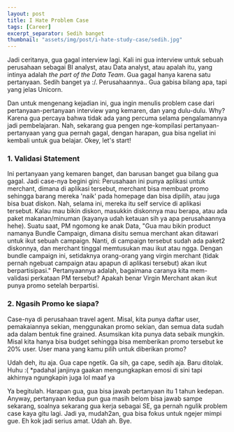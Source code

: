 ```yaml
---
layout: post
title: I Hate Problem Case
tags: [Career]
excerpt_separator: Sedih banget
thumbnail: "assets/img/post/i-hate-study-case/sedih.jpg"
---
```


Jadi ceritanya, gua gagal interview lagi. Kali ini gua interview untuk sebuah perusahaan sebagai BI analyst, atau Data analyst, atau apalah itu, yang intinya adalah _the part of the Data Team_. Gua gagal hanya karena satu pertanyaan. Sedih banget ya :/. Perusahaannya.. Gua gabisa bilang apa, tapi yang jelas Unicorn. <!-- more -->

Dan untuk mengenang kejadian ini, gua ingin menulis problem case dari pertanyaan-pertanyaan interview yang kemaren, dan yang dulu-dulu. Why? Karena gua percaya bahwa tidak ada yang percuma selama pengalamannya jadi pembelajaran. Nah, sekarang gua pengen nge-kompilasi pertanyaan-pertanyaan yang gua pernah gagal, dengan harapan, gua bisa ngeliat ini kembali untuk gua belajar. Okey, let's start!

### 1. Validasi Statement
Ini pertanyaan yang kemaren banget, dan barusan banget gua bilang gua gagal. Jadi case-nya begini gini: Perusahaan ini punya aplikasi untuk merchant, dimana di aplikasi tersebut, merchant bisa membuat promo sehingga barang mereka 'naik' pada homepage dan bisa dipilih, atau juga bisa buat diskon. Nah, selama ini, mereka itu self service di aplikasi tersebut. Kalau mau bikin diskon, masukkin diskonnya mau berapa, atau ada paket makanan/minuman (kayanya udah ketauan sih ya apa perusahaannya hehe). Suatu saat, PM ngomong ke anak Data, "Gua mau bikin product namanya Bundle Campaign, dimana disitu semua merchant akan ditawari untuk ikut sebuah campaign. Nanti, di campaign tersebut sudah ada paket2 diskonnya, dan merchant tinggal memtusukan mau ikut atau ngga. Dengan bundle campaign ini, setidaknya orang-orang yang virgin merchant (tidak pernah ngebuat campaign atau apapun di aplikasi tersebut) akan ikut berpartisipasi." Pertanyaannya adalah, bagaimana caranya kita mem-validasi perkataan PM tersebut? Apakah benar Virgin Merchant akan ikut punya promo setelah berpartisi.

### 2. Ngasih Promo ke siapa?
Case-nya di perusahaan travel agent. Misal, kita punya daftar user, pemakaiannya sekian, menggunakan promo sekian, dan semua data sudah ada dalam bentuk fine grained. Asumsikan kita punya data sebaik mungkin. Misal kita hanya bisa budget sehingga bisa memberikan promo tersebut ke 20% user. User mana yang kamu pilih untuk diberikan promo?

Udah deh, itu aja. Gua cape ngetik. Ga sih, ga cape, sedih aja. Baru ditolak. Huhu :( \*padahal janjinya gaakan mengungkapkan emosi di sini tapi akhirnya ngungkapin juga lol maaf ya

Ya begitulah. Harapan gua, gua bisa jawab pertanyaan itu 1 tahun kedepan. Anyway, pertanyaan kedua pun gua masih belom bisa jawab sampe sekarang, soalnya sekarang gua kerja sebagai SE, ga pernah ngulik problem case kaya gitu lagi. Jadi ya, mudah2an, gua bisa fokus untuk ngejer mimpi gue. Eh kok jadi serius amat. Udah ah. Bye.
